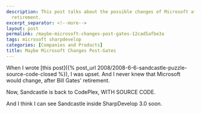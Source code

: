 ```yaml
---
description: This post talks about the possible changes of Microsoft after Bill Gates'
  retirement.
excerpt_separator: <!--more-->
layout: post
permalink: /maybe-microsoft-changes-post-gates-12cad5afbe3a
tags: microsoft sharpdevelop
categories: [Companies and Products]
title: Maybe Microsoft Changes Post-Gates
---
```

When I wrote [this post]({% post_url 2008/2008-6-6-sandcastle-puzzle-source-code-closed %}), I was upset. And I never knew that Microsoft would change, after Bill Gates' retirement.

Now, Sandcastle is back to CodePlex, WITH SOURCE CODE.

And I think I can see Sandcastle inside SharpDevelop 3.0 soon.

<!--more-->
